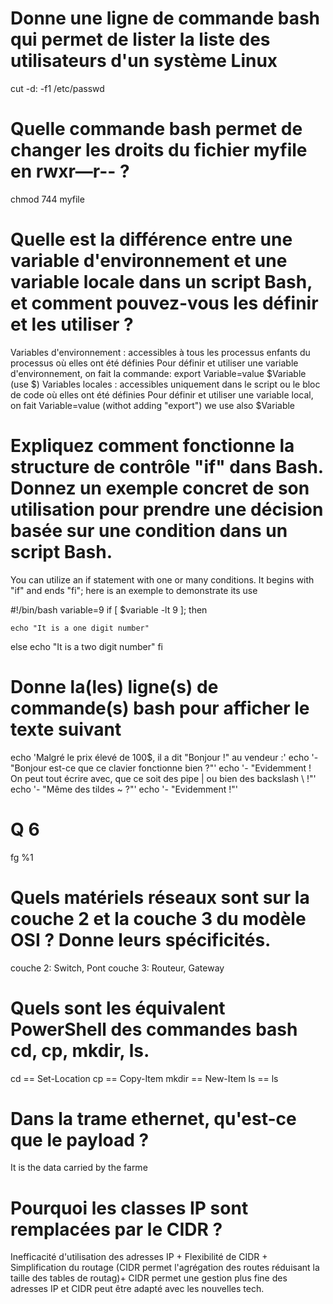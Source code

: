 # Donne une ligne de commande bash qui permet de lister la liste des utilisateurs d'un système Linux
cut -d: -f1 /etc/passwd

# Quelle commande bash permet de changer les droits du fichier myfile en rwxr—r-- ?
chmod 744 myfile

# Quelle est la différence entre une variable d'environnement et une variable locale dans un script Bash, et comment pouvez-vous les définir et les utiliser ?
Variables d'environnement : accessibles à tous les processus enfants du processus où elles ont été définies
Pour définir et utiliser une variable d'environnement, on fait la commande:
export Variable=value
$Variable (use $)
Variables locales : accessibles uniquement dans le script ou le bloc de code où elles ont été définies
Pour définir et utiliser une variable local, on fait
Variable=value (withot adding "export")
we use also $Variable

# Expliquez comment fonctionne la structure de contrôle "if" dans Bash. Donnez un exemple concret de son utilisation pour prendre une décision basée sur une condition dans un script Bash.
You can utilize an if statement with one or many conditions. It begins with "if" and ends "fi"; here is an exemple to demonstrate its use

#!/bin/bash
variable=9
if [ $variable -lt 9 ]; then

    echo "It is a one digit number"
else
    echo "It is a two digit number"
fi


# Donne la(les) ligne(s) de commande(s) bash pour afficher le texte suivant 
echo 'Malgré le prix élevé de 100$, il a dit "Bonjour !" au vendeur :'
echo '- "Bonjour est-ce que ce clavier fonctionne bien ?"'
echo '- "Evidemment ! On peut tout écrire avec, que ce soit des pipe | ou bien des backslash \\ !"'
echo '- "Même des tildes ~ ?"'
echo '- "Evidemment !"'

# Q 6
fg %1

# Quels matériels réseaux sont sur la couche 2 et la couche 3 du modèle OSI ? Donne leurs spécificités.
couche 2: Switch, Pont 
couche 3: Routeur, Gateway

# Quels sont les équivalent PowerShell des commandes bash cd, cp, mkdir, ls.
cd == Set-Location
cp == Copy-Item
mkdir == New-Item
ls == ls

# Dans la trame ethernet, qu'est-ce que le payload ?
It is the data carried by the farme

# Pourquoi les classes IP sont remplacées par le CIDR ?
Inefficacité d'utilisation des adresses IP + Flexibilité de CIDR + Simplification du routage (CIDR permet l'agrégation des routes réduisant la taille des tables de routag)+ CIDR permet une gestion plus fine des adresses IP et CIDR peut être adapté avec les nouvelles tech.
